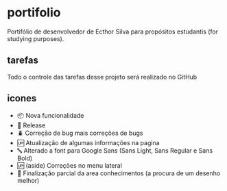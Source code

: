 # portifolio

Portifólio de desenvolvedor de Ecthor Silva para propósitos estudantis (for studying purposes).

## tarefas

Todo o controle das tarefas desse projeto será realizado no GitHub

## icones

- :package: Nova funcionalidade
- :checkered_flag: Release
- :beetle: Correção de bug mais correções de bugs
- :up: Atualização de algumas informações na pagina
- :abc: Alterado a font para Google Sans (Sans Light, Sans Regular e Sans Bold)
- :up: (aside) Correções no menu lateral
- :closed_book: Finalização parcial da area conhecimentos (a procura de um desenho melhor)